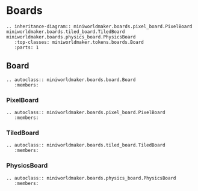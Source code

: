 Boards
======

```eval_rst
.. inheritance-diagram:: miniworldmaker.boards.pixel_board.PixelBoard miniworldmaker.boards.tiled_board.TiledBoard miniworldmaker.boards.physics_board.PhysicsBoard
   :top-classes: miniworldmaker.tokens.boards.Board
   :parts: 1
```

Board
-----

```eval_rst
.. autoclass:: miniworldmaker.boards.board.Board
   :members:
```

### PixelBoard

```eval_rst
.. autoclass:: miniworldmaker.boards.pixel_board.PixelBoard
   :members:
```

### TiledBoard

```eval_rst
.. autoclass:: miniworldmaker.boards.tiled_board.TiledBoard
   :members:
```

### PhysicsBoard

```eval_rst
.. autoclass:: miniworldmaker.boards.physics_board.PhysicsBoard
   :members:
```


